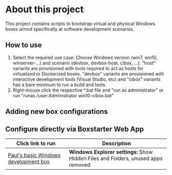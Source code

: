 # About this project
This project contains scripts to bootstrap virtual and physical Windows boxes aimnd specifically at software development scenarios. 

## How to use
1. Select the required use case: Choose Windows version (win7, win10, winserver-...) and scenario (devbox, devbox-host, cibox, ...). "host" variants are provisioned with tools required to act as hosts for virtualized or Dockerized boxes. "devbox" variants are provisioned with interactive development tools (Visual Studio, etc) and "cibox" variants has a bare minimum to run a build and tests. 
2. Right-mouse click the respective *.bat file and "run as administrator" or run "runas /user:Administrator win10-cibox.bat"

## Adding new box configurations

## Configure directly via Boxstarter Web App
|Click link to run  |Description  |
|---------|---------|
|<a href='http://boxstarter.org/package/url?https://raw.githubusercontent.com/paul-michalik/win-dev-boxes/tree/feature/switch-to-txt-based-configuration/win10-base-box.bat'> Paul's basic Windows development box</a> | **Windows Explorer settings:** Show Hidden Files and Folders, unused apps removed |

